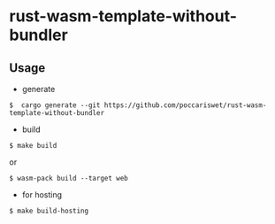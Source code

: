 # rust-wasm-template-without-bundler

## Usage

- generate

```
$  cargo generate --git https://github.com/poccariswet/rust-wasm-template-without-bundler
```

- build

```
$ make build
```
or
```
$ wasm-pack build --target web
```

- for hosting

```
$ make build-hosting
```
